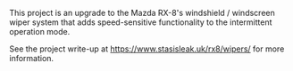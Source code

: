 This project is an upgrade to the Mazda RX-8's windshield / windscreen wiper system that adds speed-sensitive functionality to the intermittent operation mode.

See the project write-up at https://www.stasisleak.uk/rx8/wipers/ for more information.
